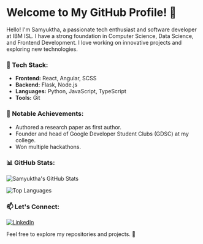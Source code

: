 # Welcome to My GitHub Profile! 👋

Hello! I'm Samyuktha, a passionate tech enthusiast and software developer at IBM ISL. I have a strong foundation in Computer Science, Data Science, and Frontend Development. I love working on innovative projects and exploring new technologies.

### 🔧 Tech Stack:
- **Frontend:** React, Angular, SCSS
- **Backend:** Flask, Node.js
- **Languages:** Python, JavaScript, TypeScript
- **Tools:** Git

### 🌟 Notable Achievements:
- Authored a research paper as first author.
- Founder and head of Google Developer Student Clubs (GDSC) at my college.
- Won multiple hackathons.

### 📊 GitHub Stats:
![Samyuktha's GitHub Stats](https://github-readme-stats.vercel.app/api?username=samyuktha-12&show_icons=true&theme=radical)

![Top Languages](https://github-readme-stats.vercel.app/api/top-langs/?username=samyuktha-12&layout=compact&theme=radical)

### 📫 Let's Connect:
[![LinkedIn](https://img.shields.io/badge/LinkedIn-blue?style=for-the-badge&logo=linkedin)](https://linkedin.com/in/samyuktha-m-s)

Feel free to explore my repositories and projects. 🚀

